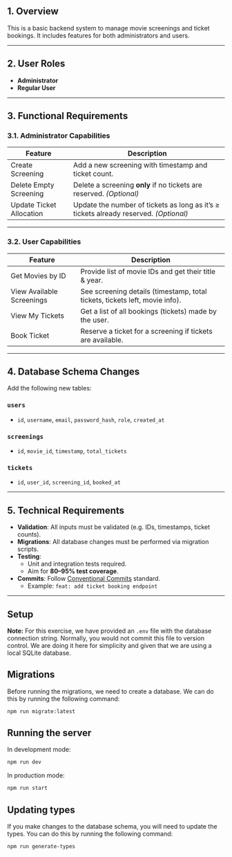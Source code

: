 ## 1. Overview

This is a basic backend system to manage movie screenings and ticket bookings. It includes features for both administrators and users.

---

## 2. User Roles

- **Administrator**
- **Regular User**

---

## 3. Functional Requirements

### 3.1. Administrator Capabilities

| Feature                 | Description                                                                 |
|-------------------------|-----------------------------------------------------------------------------|
| Create Screening        | Add a new screening with timestamp and ticket count.                        |
| Delete Empty Screening  | Delete a screening **only** if no tickets are reserved. *(Optional)*        |
| Update Ticket Allocation| Update the number of tickets as long as it’s ≥ tickets already reserved. *(Optional)* |

---

### 3.2. User Capabilities

| Feature                   | Description                                                                 |
|---------------------------|-----------------------------------------------------------------------------|
| Get Movies by ID          | Provide list of movie IDs and get their title & year.                       |
| View Available Screenings | See screening details (timestamp, total tickets, tickets left, movie info). |
| View My Tickets           | Get a list of all bookings (tickets) made by the user.                      |
| Book Ticket               | Reserve a ticket for a screening if tickets are available.                  |

---

## 4. Database Schema Changes

Add the following new tables:

### `users`
- `id`, `username`, `email`, `password_hash`, `role`, `created_at`

### `screenings`
- `id`, `movie_id`, `timestamp`, `total_tickets`

### `tickets`
- `id`, `user_id`, `screening_id`, `booked_at`

---

## 5. Technical Requirements

- **Validation**: All inputs must be validated (e.g. IDs, timestamps, ticket counts).
- **Migrations**: All database changes must be performed via migration scripts.
- **Testing**: 
  - Unit and integration tests required.
  - Aim for **80–95% test coverage**.
- **Commits**: Follow [Conventional Commits](https://www.conventionalcommits.org) standard.
  - Example: `feat: add ticket booking endpoint`

---

## Setup

**Note:** For this exercise, we have provided an `.env` file with the database connection string. Normally, you would not commit this file to version control. We are doing it here for simplicity and given that we are using a local SQLite database.

## Migrations

Before running the migrations, we need to create a database. We can do this by running the following command:

```bash
npm run migrate:latest
```

## Running the server

In development mode:

```bash
npm run dev
```

In production mode:

```bash
npm run start
```

## Updating types

If you make changes to the database schema, you will need to update the types. You can do this by running the following command:

```bash
npm run generate-types
```
